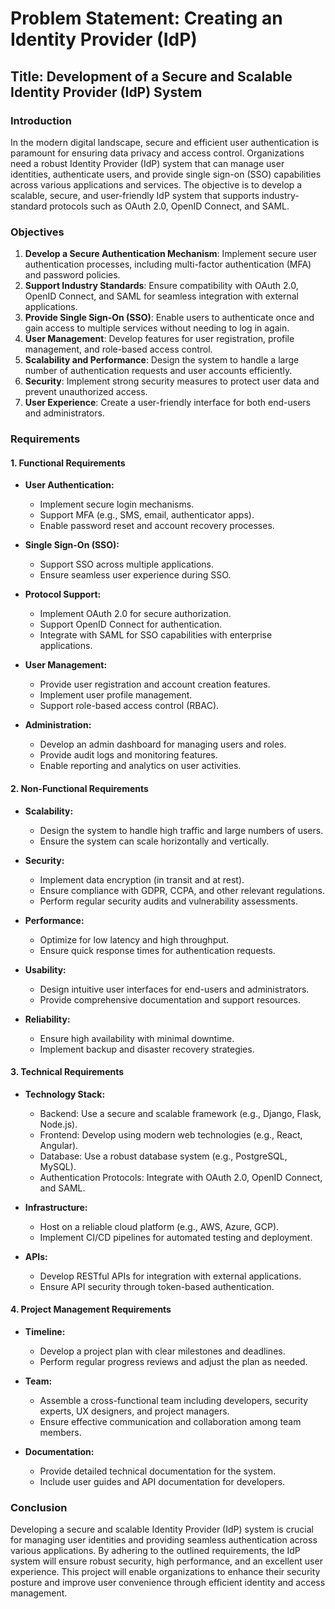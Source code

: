 # Problem Statement: Creating an Identity Provider (IdP)

## Title: Development of a Secure and Scalable Identity Provider (IdP) System

### Introduction

In the modern digital landscape, secure and efficient user authentication is paramount for ensuring data privacy and access control. Organizations need a robust Identity Provider (IdP) system that can manage user identities, authenticate users, and provide single sign-on (SSO) capabilities across various applications and services. The objective is to develop a scalable, secure, and user-friendly IdP system that supports industry-standard protocols such as OAuth 2.0, OpenID Connect, and SAML.

### Objectives

1. **Develop a Secure Authentication Mechanism**: Implement secure user authentication processes, including multi-factor authentication (MFA) and password policies.
2. **Support Industry Standards**: Ensure compatibility with OAuth 2.0, OpenID Connect, and SAML for seamless integration with external applications.
3. **Provide Single Sign-On (SSO)**: Enable users to authenticate once and gain access to multiple services without needing to log in again.
4. **User Management**: Develop features for user registration, profile management, and role-based access control.
5. **Scalability and Performance**: Design the system to handle a large number of authentication requests and user accounts efficiently.
6. **Security**: Implement strong security measures to protect user data and prevent unauthorized access.
7. **User Experience**: Create a user-friendly interface for both end-users and administrators.

### Requirements

#### 1. Functional Requirements

- **User Authentication:**
  - Implement secure login mechanisms.
  - Support MFA (e.g., SMS, email, authenticator apps).
  - Enable password reset and account recovery processes.

- **Single Sign-On (SSO):**
  - Support SSO across multiple applications.
  - Ensure seamless user experience during SSO.

- **Protocol Support:**
  - Implement OAuth 2.0 for secure authorization.
  - Support OpenID Connect for authentication.
  - Integrate with SAML for SSO capabilities with enterprise applications.

- **User Management:**
  - Provide user registration and account creation features.
  - Implement user profile management.
  - Support role-based access control (RBAC).

- **Administration:**
  - Develop an admin dashboard for managing users and roles.
  - Provide audit logs and monitoring features.
  - Enable reporting and analytics on user activities.

#### 2. Non-Functional Requirements

- **Scalability:**
  - Design the system to handle high traffic and large numbers of users.
  - Ensure the system can scale horizontally and vertically.

- **Security:**
  - Implement data encryption (in transit and at rest).
  - Ensure compliance with GDPR, CCPA, and other relevant regulations.
  - Perform regular security audits and vulnerability assessments.

- **Performance:**
  - Optimize for low latency and high throughput.
  - Ensure quick response times for authentication requests.

- **Usability:**
  - Design intuitive user interfaces for end-users and administrators.
  - Provide comprehensive documentation and support resources.

- **Reliability:**
  - Ensure high availability with minimal downtime.
  - Implement backup and disaster recovery strategies.

#### 3. Technical Requirements

- **Technology Stack:**
  - Backend: Use a secure and scalable framework (e.g., Django, Flask, Node.js).
  - Frontend: Develop using modern web technologies (e.g., React, Angular).
  - Database: Use a robust database system (e.g., PostgreSQL, MySQL).
  - Authentication Protocols: Integrate with OAuth 2.0, OpenID Connect, and SAML.

- **Infrastructure:**
  - Host on a reliable cloud platform (e.g., AWS, Azure, GCP).
  - Implement CI/CD pipelines for automated testing and deployment.

- **APIs:**
  - Develop RESTful APIs for integration with external applications.
  - Ensure API security through token-based authentication.

#### 4. Project Management Requirements

- **Timeline:**
  - Develop a project plan with clear milestones and deadlines.
  - Perform regular progress reviews and adjust the plan as needed.

- **Team:**
  - Assemble a cross-functional team including developers, security experts, UX designers, and project managers.
  - Ensure effective communication and collaboration among team members.

- **Documentation:**
  - Provide detailed technical documentation for the system.
  - Include user guides and API documentation for developers.

### Conclusion

Developing a secure and scalable Identity Provider (IdP) system is crucial for managing user identities and providing seamless authentication across various applications. By adhering to the outlined requirements, the IdP system will ensure robust security, high performance, and an excellent user experience. This project will enable organizations to enhance their security posture and improve user convenience through efficient identity and access management.
